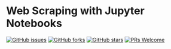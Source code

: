 # Web Scraping with Jupyter Notebooks
[![GitHub issues](https://img.shields.io/github/issues/Develop-Packt/Web-Scraping-with-Jupyter-Notebooks.svg)](https://github.com/Develop-Packt/Web-Scraping-with-Jupyter-Notebooks/issues)
[![GitHub forks](https://img.shields.io/github/forks/Develop-Packt/Web-Scraping-with-Jupyter-Notebooks.svg)](https://github.com/Develop-Packt/Web-Scraping-with-Jupyter-Notebooks/network)
[![GitHub stars](https://img.shields.io/github/stars/Develop-Packt/Web-Scraping-with-Jupyter-Notebooks.svg)](https://github.com/Develop-Packt/Web-Scraping-with-Jupyter-Notebooks/stargazers)
[![PRs Welcome](https://img.shields.io/badge/PRs-welcome-brightgreen.svg)](https://github.com/Develop-Packt/Web-Scraping-with-Jupyter-Notebooks/pulls)
